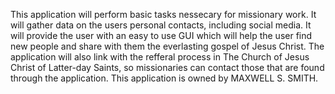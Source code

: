 This application will perform basic tasks nessecary for missionary work. It will gather data on the users personal contacts, including social media. It will provide the user with an easy to use GUI which will help the user find new people and share with them the everlasting gospel of Jesus Christ. The application will also link with the refferal process in The Church of Jesus Christ of Latter-day Saints, so missionaries can contact those that are found through the application.
This application is owned by MAXWELL S. SMITH.